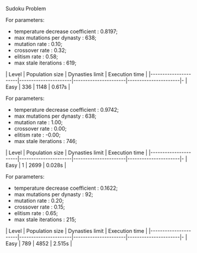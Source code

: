 Sudoku Problem

For parameters:
 - temperature decrease coefficient : 0.8197;
 - max mutations per dynasty : 638;
 - mutation rate : 0.10;
 - crossover rate : 0.32;
 - elitism rate : 0.58;
 - max stale iterations : 619;


| Level                | Population size      | Dynasties limit      | Execution time       | 
|----------------------|----------------------|----------------------|----------------------|-
| Easy                 | 336                  | 1148                 | 0.617s               | 



For parameters:
 - temperature decrease coefficient : 0.9742;
 - max mutations per dynasty : 638;
 - mutation rate : 1.00;
 - crossover rate : 0.00;
 - elitism rate : -0.00;
 - max stale iterations : 746;


| Level                | Population size      | Dynasties limit      | Execution time       | 
|----------------------|----------------------|----------------------|----------------------|-
| Easy                 | 1                    | 2699                 | 0.028s               | 



For parameters:
 - temperature decrease coefficient : 0.1622;
 - max mutations per dynasty : 92;
 - mutation rate : 0.20;
 - crossover rate : 0.15;
 - elitism rate : 0.65;
 - max stale iterations : 215;


| Level                | Population size      | Dynasties limit      | Execution time       | 
|----------------------|----------------------|----------------------|----------------------|-
| Easy                 | 789                  | 4852                 | 2.515s               | 



